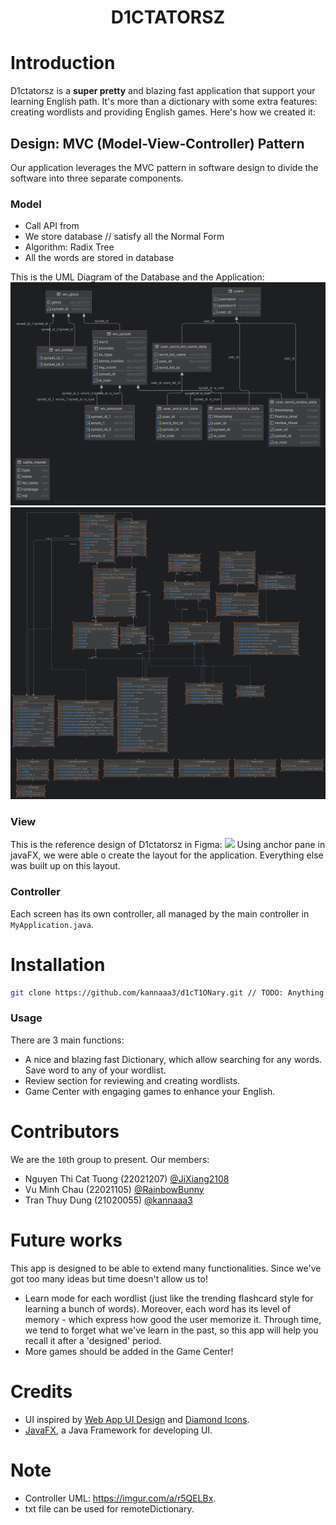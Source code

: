 <h1 align="center">
  <p align="center">D1CTATORSZ</p>
  <!-- <a href="https://docusaurus.io"><img src="https://docusaurus.io/img/slash-introducing.svg" alt="Docusaurus"></a> -->
</h1>


# Introduction
D1ctatorsz is a **super pretty** and blazing fast application that support your learning English path. It's more than a dictionary with some extra features: creating wordlists and providing English games. Here's how we created it:

## Design: MVC (Model-View-Controller) Pattern
Our application leverages the MVC pattern in software design to divide the software into three separate components.

### Model
- Call API from
- We store database // satisfy all the Normal Form
- Algorithm: Radix Tree
- All the words are stored in database

This is the UML Diagram of the Database and the Application:
![Screenshot](database.png)
![Screenshot](2.png)

### View
This is the reference design of D1ctatorsz in Figma: 
<a href="https://www.figma.com/file/2o64Ur9zSjXQXakPDmkYx8/Dictionary?type=design&node-id=0%3A1&mode=design&t=g1viMZVVfMo8MH3J-1" target="_blank"><img src="https://cdn.discordapp.com/attachments/1168495030353268736/1176715237743939694/figma.png"></a>
Using anchor pane in javaFX, we were able o create the layout for the application. Everything else was built up on this layout.

### Controller
Each screen has its own controller, all managed by the main controller in `MyApplication.java`.

# Installation
```bash
git clone https://github.com/kannaaa3/d1cT1ONary.git // TODO: Anything else?
```

### Usage
There are 3 main functions:
- A nice and blazing fast Dictionary, which allow searching for any words. Save word to any of your wordlist.
- Review section for reviewing and creating wordlists.
- Game Center with engaging games to enhance your English.

# Contributors
We are the `10`th group to present. Our members:

- Nguyen Thi Cat Tuong (22021207) [@JiXiang2108](https://github.com/JiXiang2108)
- Vu Minh Chau (22021105) [@RainbowBunny](https://github.com/RainbowBunny)
- Tran Thuy Dung (21020055) [@kannaaa3](https://github.com/kannaaa3)


# Future works
This app is designed to be able to extend many functionalities. Since we've got too many ideas but time doesn't allow us to!

- Learn mode for each wordlist (just like the trending flashcard style for learning a bunch of words). Moreover, each word has its level of memory - which express how good the user memorize it. Through time, we tend to forget what we've learn in the past, so this app will help you recall it after a 'designed' period.
- More games should be added in the Game Center!

# Credits
- UI inspired by [Web App UI Design](https://www.figma.com/community/file/1116248614926294639) and [Diamond Icons](https://www.figma.com/community/file/1079690264559560037).
- [JavaFX](https://openjfx.io/), a Java Framework for developing UI.

# Note
- Controller UML: https://imgur.com/a/r5QELBx.
- txt file can be used for remoteDictionary.